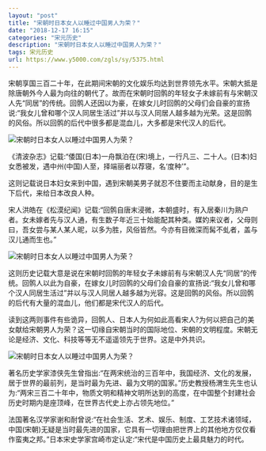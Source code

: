 ```yaml
---
layout: "post"
title: "宋朝时日本女人以睡过中国男人为荣？"
date: "2018-12-17 16:15"
categories: "宋元历史"
description: "宋朝时日本女人以睡过中国男人为荣？"
tags: 宋元历史
url: https://www.y5000.com/zgls/sy/5375.html
---
```






宋朝享国三百二十年，在此期间宋朝的文化娱乐均达到世界领先水平。宋朝大抵是除唐朝外今人最为向往的朝代了。故而在宋朝时回鹘的年轻女子未嫁前有与宋朝汉人先“同居”的传统。回鹘人还因以为豪，在嫁女儿时回鹘的父母们会自豪的宣扬说:“我女儿曾和哪个汉人同居生活过”并以与汉人同居人越多越为光荣。这是回鹘的风俗。所以回鹘的后代中很多都是混血儿，大多都是宋代汉人的后代。

![宋朝时日本女人以睡过中国男人为荣？](/uploads/allimg/161117/6-16111F94QC92.JPG)

《清波杂志》记载:“倭国(日本)一舟飘泊在(宋)境上，一行凡三、二十人。(日本)妇女悉被发，遇中州(中国)人至，择端丽者以荐寝，名‘度种’”。

这则记载说日本妇女来到中国，遇到宋朝美男子就忍不住要而主动献身，目的是生下后代，来给日本改良人种。

宋人洪皓在《松漠纪闻》记载:“回鹘自唐末浸微，本朝盛时，有入居秦川为熟户者。女未嫁者先与汉人通，有生数子年近三十始能配其种类。媒妁来议者，父母则曰，吾女尝与某人某人昵，以多为胜，风俗皆然。今亦有目微深而髯不虬者，盖与汉儿通而生也。”

![宋朝时日本女人以睡过中国男人为荣？](/uploads/allimg/161117/6-16111F94S2452.JPG)

这则历史记载大意是说在宋朝时回鹘的年轻女子未嫁前有与宋朝汉人先“同居”的传统。回鹘人以此为自豪，在嫁女儿时回鹘的父母们会自豪的宣扬说:“我女儿曾和哪个汉人同居生活过”并以与汉人同居人越多越为光容。这是回鹘的风俗。所以回鹘的后代有大量的混血儿，他们都是宋代汉人的后代。

读到这两则事件有些诡异，回鹘人、日本人为何如此高看宋人?为何以把自己的美女献给宋朝男人为荣？这一切缘自宋朝当时的国际地位、宋朝的文明程度。宋朝无论是经济、文化、科技等等无不遥遥领先于世界。这是中外共识。

![宋朝时日本女人以睡过中国男人为荣？](/uploads/allimg/161117/6-16111F94TC37.JPG)

著名历史学家漆侠先生曾指出:“在两宋统治的三百年中，我国经济、文化的发展，居于世界的最前列，是当时最为先进、最为文明的国家。”历史教授杨渭生先生也认为:“两宋三百二十年中，物质文明和精神文明所达到的高度，在中国整个封建社会历史时期内是座顶峰，在世界古代史上亦占领先地位。”

法国著名汉学家谢和耐曾说:“在社会生活、艺术、娱乐、制度、工艺技术诸领域，中国(宋朝)无疑是当时最先进的国家，它具有一切理由把世界上的其他地方仅仅看作蛮夷之邦。”日本宋史学家宫崎市定认定:“宋代是中国历史上最具魅力的时代。
